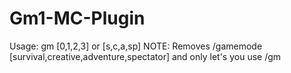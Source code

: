 # Gm1-MC-Plugin
Usage: gm [0,1,2,3] or [s,c,a,sp]
NOTE: Removes /gamemode [survival,creative,adventure,spectator] and only let's you use /gm
